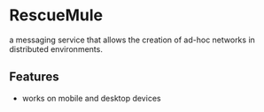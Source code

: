 # RescueMule

a messaging service that allows the creation of ad-hoc networks in distributed environments.

## Features

- works on mobile and desktop devices
